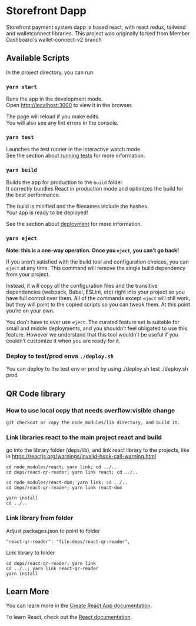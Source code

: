 # Storefront Dapp

Storefront payment system dapp is based react, with react redux, tailwind and walletconnect libraries.
This project was originally forked from Member Dashboard's wallet-connect-v2 branch

## Available Scripts

In the project directory, you can run:

### `yarn start`

Runs the app in the development mode.\
Open [http://localhost:3000](http://localhost:3000) to view it in the browser.

The page will reload if you make edits.\
You will also see any lint errors in the console.

### `yarn test`

Launches the test runner in the interactive watch mode.\
See the section about [running tests](https://facebook.github.io/create-react-app/docs/running-tests) for more information.

### `yarn build`

Builds the app for production to the `build` folder.\
It correctly bundles React in production mode and optimizes the build for the best performance.

The build is minified and the filenames include the hashes.\
Your app is ready to be deployed!

See the section about [deployment](https://facebook.github.io/create-react-app/docs/deployment) for more information.

### `yarn eject`

**Note: this is a one-way operation. Once you `eject`, you can’t go back!**

If you aren’t satisfied with the build tool and configuration choices, you can `eject` at any time. This command will remove the single build dependency from your project.

Instead, it will copy all the configuration files and the transitive dependencies (webpack, Babel, ESLint, etc) right into your project so you have full control over them. All of the commands except `eject` will still work, but they will point to the copied scripts so you can tweak them. At this point you’re on your own.

You don’t have to ever use `eject`. The curated feature set is suitable for small and middle deployments, and you shouldn’t feel obligated to use this feature. However we understand that this tool wouldn’t be useful if you couldn’t customize it when you are ready for it.


### Deploy to test/prod envs `./deploy.sh`
    
You can deploy to the test env or prod by using
    ./deploy.sh test
    ./deploy.sh prod

## QR Code library
### How to use local copy that needs overflow:visible change
    git checkout or copy the node_modules/lib directory, and build it. 

### Link libraries react to the main project react and build
go into the library folder (deps/lib), and link react library to the projects, like in https://reactjs.org/warnings/invalid-hook-call-warning.html
    
    cd node_modules/react; yarn link; cd ../..
    cd deps/react-qr-reader; yarn link react; cd ../..

    cd node_modules/react-dom; yarn link; cd ../..
    cd deps/react-qr-reader; yarn link react-dom

    yarn install
    cd ../..


### Link library from folder
Adjust packages.json to point to folder
    
    "react-qr-reader": "file:deps/react-qr-reader",

Link library to folder

    cd deps/react-qr-reader; yarn link
    cd ../..; yarn link react-qr-reader
    yarn install

## Learn More

You can learn more in the [Create React App documentation](https://facebook.github.io/create-react-app/docs/getting-started).

To learn React, check out the [React documentation](https://reactjs.org/).
